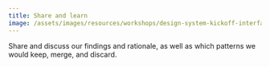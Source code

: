 ```yaml
---
title: Share and learn
image: /assets/images/resources/workshops/design-system-kickoff-interface-inventory/coffee.svg
---
```


Share and discuss our findings and rationale, as well as which patterns we would
keep, merge, and discard.
